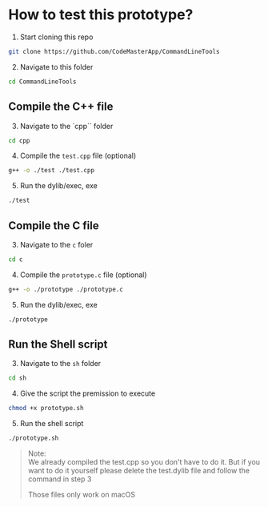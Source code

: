 # How to test this prototype?
1. Start cloning this repo
```sh
git clone https://github.com/CodeMasterApp/CommandLineTools
```
2. Navigate to this folder
```sh
cd CommandLineTools
```

## Compile the C++ file
3. Navigate to the `cpp`` folder
```sh
cd cpp
```
4. Compile the `test.cpp` file (optional)
```sh
g++ -o ./test ./test.cpp
```
5. Run the dylib/exec, exe
```sh
./test
```

## Compile the C file
3. Navigate to the `c` foler
```sh
cd c
```
4. Compile the `prototype.c` file (optional)
```sh
g++ -o ./prototype ./prototype.c
```
5. Run the dylib/exec, exe
```sh
./prototype
```

## Run the Shell script
3. Navigate to the `sh` folder
```sh
cd sh
```
4. Give the script the premission to execute
```sh
chmod +x prototype.sh
```
5. Run the shell script
```sh
./prototype.sh
```

>Note: \
> We already compiled the test.cpp so you don't have to do it. But if you want to do it yourself please delete the test.dylib file and follow the command in step 3
>
>Those files only work on macOS
